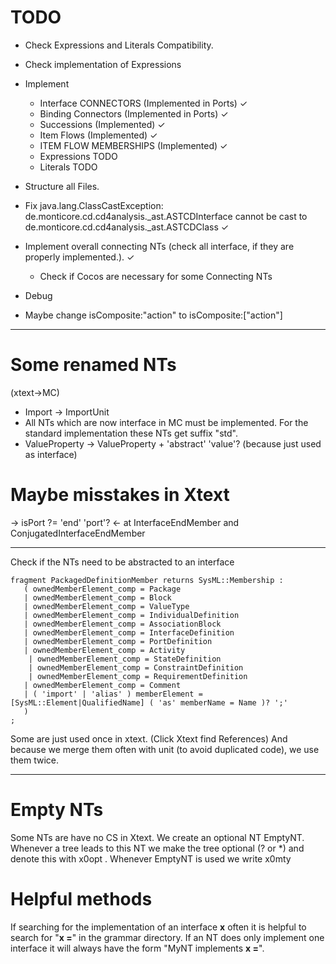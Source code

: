 # TODO
- Check Expressions and Literals Compatibility.
- Check implementation of Expressions
- Implement 
    - Interface CONNECTORS (Implemented in Ports) &check;
    - Binding Connectors (Implemented in Ports) &check;
    - Successions (Implemented) &check;
    - Item Flows  (Implemented) &check;
    - ITEM FLOW MEMBERSHIPS  (Implemented) &check;
    - Expressions TODO 
    - Literals TODO
- Structure all Files.
- Fix java.lang.ClassCastException: de.monticore.cd.cd4analysis._ast.ASTCDInterface cannot be cast to 
    de.monticore.cd.cd4analysis._ast.ASTCDClass &check;
- Implement overall connecting NTs (check all interface, if they are properly implemented.). &check;
   - Check if Cocos are necessary for some Connecting NTs


 - Debug
 
 - Maybe change isComposite:"action" to  isComposite:["action"]
 
 -------- 
 # Some renamed NTs
 
 (xtext->MC)
- Import -> ImportUnit
- All NTs which are now interface in MC must be implemented. For the standard implementation these NTs
  get suffix "std".
-  ValueProperty -> ValueProperty + 'abstract' 'value'? (because just used as interface)


# Maybe misstakes in Xtext

-> isPort ?= 'end' 'port'? <-  at InterfaceEndMember and
ConjugatedInterfaceEndMember
 
 ----
 Check if the NTs need to be abstracted to an interface
 ```
 fragment PackagedDefinitionMember returns SysML::Membership :
 	( ownedMemberElement_comp = Package
 	| ownedMemberElement_comp = Block
 	| ownedMemberElement_comp = ValueType
 	| ownedMemberElement_comp = IndividualDefinition
 	| ownedMemberElement_comp = AssociationBlock
 	| ownedMemberElement_comp = InterfaceDefinition
 	| ownedMemberElement_comp = PortDefinition
 	| ownedMemberElement_comp = Activity
     | ownedMemberElement_comp = StateDefinition
     | ownedMemberElement_comp = ConstraintDefinition
     | ownedMemberElement_comp = RequirementDefinition
 	| ownedMemberElement_comp = Comment
 	| ( 'import' | 'alias' ) memberElement = [SysML::Element|QualifiedName] ( 'as' memberName = Name )? ';'
 	)
 ;
```
 
 Some are just used once in xtext. (Click Xtext find References)
 And because we merge them often with unit (to avoid duplicated code), we use them twice.
 
 ------
# Empty NTs

Some NTs are have no CS in Xtext.
We create an optional NT EmptyNT.
Whenever a tree leads to this NT we make the tree optional (? or *) and denote this with 
x0opt
. Whenever EmptyNT is used we write 
x0mty

# Helpful methods
If searching for the implementation of an interface __x__ often it is helpful to search
for "__x =__" in the grammar directory. If an NT does only implement one interface it will always have
the form "MyNT implements __x =__".

